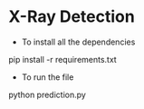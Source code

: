 # X-Ray Detection

- To install all the dependencies

pip install -r requirements.txt

- To run the file

python prediction.py